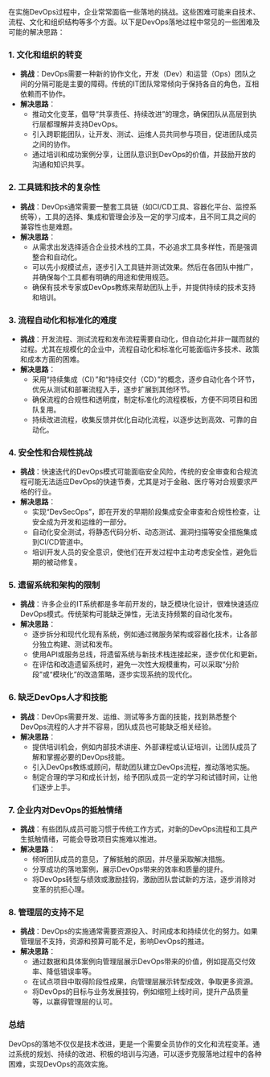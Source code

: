 在实施DevOps过程中，企业常常面临一些落地的挑战。这些困难可能来自技术、流程、文化和组织结构等多个方面。以下是DevOps落地过程中常见的一些困难及可能的解决思路：

### 1. **文化和组织的转变**

   - **挑战**：DevOps需要一种新的协作文化，开发（Dev）和运营（Ops）团队之间的分隔可能是主要的障碍。传统的IT团队常常倾向于保持各自的角色，互相依赖而不协作。
   - **解决思路**：
     - 推动文化变革，倡导“共享责任、持续改进”的理念，确保团队从高层到执行层都理解并支持DevOps。
     - 引入跨职能团队，让开发、测试、运维人员共同参与项目，促进团队成员之间的协作。
     - 通过培训和成功案例分享，让团队意识到DevOps的价值，并鼓励开放的沟通和知识共享。

### 2. **工具链和技术的复杂性**

   - **挑战**：DevOps通常需要一整套工具链（如CI/CD工具、容器化平台、监控系统等），工具的选择、集成和管理会涉及一定的学习成本，且不同工具之间的兼容性也是难题。
   - **解决思路**：
     - 从需求出发选择适合企业技术栈的工具，不必追求工具多样性，而是强调整合和自动化。
     - 可以先小规模试点，逐步引入工具链并测试效果。然后在各团队中推广，并确保每个工具都有明确的用途和使用规范。
     - 确保有技术专家或DevOps教练来帮助团队上手，并提供持续的技术支持和培训。

### 3. **流程自动化和标准化的难度**

   - **挑战**：开发流程、测试流程和发布流程需要自动化，但自动化并非一蹴而就的过程。尤其在规模化的企业中，流程自动化和标准化可能面临许多技术、政策和成本方面的困难。
   - **解决思路**：
     - 采用“持续集成（CI）”和“持续交付（CD）”的概念，逐步自动化各个环节，优先从测试和部署流程入手，逐步扩展到其他环节。
     - 确保流程的合规性和透明度，制定标准化的流程模板，方便不同项目和团队复用。
     - 持续改进流程，收集反馈并优化自动化流程，以逐步达到高效、可靠的自动化。

### 4. **安全性和合规性挑战**

   - **挑战**：快速迭代的DevOps模式可能面临安全风险，传统的安全审查和合规流程可能无法适应DevOps的快速节奏，尤其是对于金融、医疗等对合规要求严格的行业。
   - **解决思路**：
     - 实现“DevSecOps”，即在开发的早期阶段集成安全审查和合规性检查，让安全成为开发和运维的一部分。
     - 自动化安全测试，将静态代码分析、动态测试、漏洞扫描等安全措施集成到CI/CD管道中。
     - 培训开发人员的安全意识，使他们在开发过程中主动考虑安全性，避免后期的被动修复。

### 5. **遗留系统和架构的限制**

   - **挑战**：许多企业的IT系统都是多年前开发的，缺乏模块化设计，很难快速适应DevOps模式。传统架构可能缺乏弹性，无法支持频繁的自动化发布。
   - **解决思路**：
     - 逐步拆分和现代化现有系统，例如通过微服务架构或容器化技术，让各部分独立构建、测试和发布。
     - 使用API或服务总线，将遗留系统与新技术栈连接起来，逐步优化和更新。
     - 在评估和改造遗留系统时，避免一次性大规模重构，可以采取“分阶段”或“模块化”的改造策略，逐步实现系统的现代化。

### 6. **缺乏DevOps人才和技能**

   - **挑战**：DevOps需要开发、运维、测试等多方面的技能，找到熟悉整个DevOps流程的人才并不容易，团队成员也可能缺乏相关经验。
   - **解决思路**：
     - 提供培训机会，例如内部技术讲座、外部课程或认证培训，让团队成员了解和掌握必要的DevOps技能。
     - 引入DevOps教练或顾问，帮助团队建立DevOps流程，推动落地实施。
     - 制定合理的学习和成长计划，给予团队成员一定的学习和试错时间，让他们逐步上手。

### 7. **企业内对DevOps的抵触情绪**

   - **挑战**：有些团队成员可能习惯于传统工作方式，对新的DevOps流程和工具产生抵触情绪，可能会导致项目实施难以推进。
   - **解决思路**：
     - 倾听团队成员的意见，了解抵触的原因，并尽量采取解决措施。
     - 分享成功的落地案例，展示DevOps带来的效率和质量的提升。
     - 将DevOps转型与绩效或激励挂钩，激励团队尝试新的方法，逐步消除对变革的抗拒心理。

### 8. **管理层的支持不足**

   - **挑战**：DevOps的实施通常需要资源投入、时间成本和持续优化的努力。如果管理层不支持，资源和预算可能不足，影响DevOps的推进。
   - **解决思路**：
     - 通过数据和具体案例向管理层展示DevOps带来的价值，例如提高交付效率、降低错误率等。
     - 在试点项目中取得阶段性成果，向管理层展示转型成效，争取更多资源。
     - 将DevOps的目标与业务发展挂钩，例如缩短上线时间，提升产品质量等，以赢得管理层的认可。

### 总结

DevOps的落地不仅仅是技术改进，更是一个需要全员协作的文化和流程变革。通过系统的规划、持续的改进、积极的培训与沟通，可以逐步克服落地过程中的各种困难，实现DevOps的高效实施。